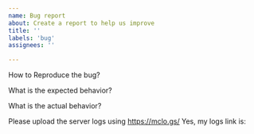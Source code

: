 ```yaml
---
name: Bug report
about: Create a report to help us improve
title: ''
labels: 'bug'
assignees: ''

---
```


How to Reproduce the bug?




What is the expected behavior?




What is the actual behavior?




Please upload the server logs using https://mclo.gs/
Yes, my logs link is: 
